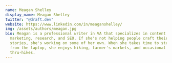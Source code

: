 ```yaml
---
name: Meagan Shelley
display_name: Meagan Shelley
twitter: "@draft.dev"
website: https://www.linkedin.com/in/meaganshelley/
img: /assets/authors/meagan.jpg
bio: Meagan is a professional writer in VA that specializes in content
  marketing, research, and SEO. If she's not helping people craft their own
  stories, she's working on some of her own. When she takes time to step away
  from the laptop, she enjoys hiking, farmer's markets, and occasional
  thru-hikes.
---
```

